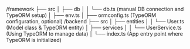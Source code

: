 /framework
  ├── src
  │   ├── db
  │   │   └── db.ts (manual DB connection and TypeORM setup)
  │   ├── env.ts
  │   ├── ormconfig.ts (TypeORM configuration, optional)
/backend
  ├── src
  │   ├── entities
  │   │   └── User.ts (Model class & TypeORM entity)
  │   ├── services
  │   │   └── UserService.ts (Using TypeORM to manage data)
  │   └── index.ts (App entry point where TypeORM is initialized)
